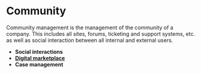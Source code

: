 # Community 

Community management is the management of the community of a company. This includes all sites, forums, ticketing and support systems, etc. as well as social interaction between all internal and external users. 

- **Social interactions** 
- **[Digital marketplace](https://github.com/ErpNetDocs/tech/blob/master/modules/community/digital-marketplace.md)** 
- **Case management**
